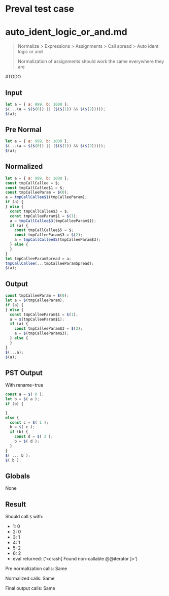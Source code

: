 # Preval test case

# auto_ident_logic_or_and.md

> Normalize > Expressions > Assignments > Call spread > Auto ident logic or and
>
> Normalization of assignments should work the same everywhere they are

#TODO

## Input

`````js filename=intro
let a = { a: 999, b: 1000 };
$(...(a = $($(0)) || ($($(1)) && $($(2)))));
$(a);
`````

## Pre Normal

`````js filename=intro
let a = { a: 999, b: 1000 };
$(...(a = $($(0)) || ($($(1)) && $($(2)))));
$(a);
`````

## Normalized

`````js filename=intro
let a = { a: 999, b: 1000 };
const tmpCallCallee = $;
const tmpCallCallee$1 = $;
const tmpCalleeParam = $(0);
a = tmpCallCallee$1(tmpCalleeParam);
if (a) {
} else {
  const tmpCallCallee$3 = $;
  const tmpCalleeParam$1 = $(1);
  a = tmpCallCallee$3(tmpCalleeParam$1);
  if (a) {
    const tmpCallCallee$5 = $;
    const tmpCalleeParam$3 = $(2);
    a = tmpCallCallee$5(tmpCalleeParam$3);
  } else {
  }
}
let tmpCalleeParamSpread = a;
tmpCallCallee(...tmpCalleeParamSpread);
$(a);
`````

## Output

`````js filename=intro
const tmpCalleeParam = $(0);
let a = $(tmpCalleeParam);
if (a) {
} else {
  const tmpCalleeParam$1 = $(1);
  a = $(tmpCalleeParam$1);
  if (a) {
    const tmpCalleeParam$3 = $(2);
    a = $(tmpCalleeParam$3);
  } else {
  }
}
$(...a);
$(a);
`````

## PST Output

With rename=true

`````js filename=intro
const a = $( 0 );
let b = $( a );
if (b) {

}
else {
  const c = $( 1 );
  b = $( c );
  if (b) {
    const d = $( 2 );
    b = $( d );
  }
}
$( ... b );
$( b );
`````

## Globals

None

## Result

Should call `$` with:
 - 1: 0
 - 2: 0
 - 3: 1
 - 4: 1
 - 5: 2
 - 6: 2
 - eval returned: ('<crash[ Found non-callable @@iterator ]>')

Pre normalization calls: Same

Normalized calls: Same

Final output calls: Same

